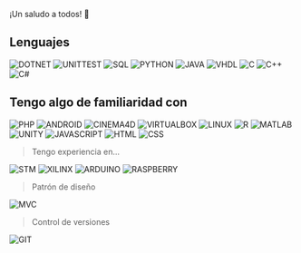 ¡Un saludo a todos! 🙌

## Lenguajes

![DOTNET](https://img.shields.io/badge/ASP_,_blazor-aprendiendo-red?logo=dotnet&style=for-the-badge)
![UNITTEST](https://img.shields.io/badge/UnitTest-aprendiendo-red?logo=testinglibrary&style=for-the-badge)
![SQL](https://img.shields.io/badge/SQL-aprendiendo-red?logo=oracle&style=for-the-badge)
![PYTHON](https://img.shields.io/badge/PYTHON-gray?logo=python&style=for-the-badge)
![JAVA](https://img.shields.io/badge/JAVA-gray?logo=coffeescript&style=for-the-badge)
![VHDL](https://img.shields.io/badge/VHDL-gray?logo=assemblyscript&style=for-the-badge)
![C](https://img.shields.io/badge/C-gray?logo=c&style=for-the-badge)
![C++](https://img.shields.io/badge/C++-gray?logo=cplusplus&style=for-the-badge)
![C#](https://img.shields.io/badge/Csharp-gray?logo=csharp&style=for-the-badge)

## Tengo algo de familiaridad con

![PHP](https://img.shields.io/badge/PHP-gray?logo=php&style=for-the-badge)
![ANDROID](https://img.shields.io/badge/ANDROID-gray?logo=androidstudio&style=for-the-badge)
![CINEMA4D](https://img.shields.io/badge/CINEMA4D-gray?logo=cinema4d&style=for-the-badge)
![VIRTUALBOX](https://img.shields.io/badge/virtualbox-gray?logo=virtualbox&style=for-the-badge)
![LINUX](https://img.shields.io/badge/LINUX_OS-gray?logo=linux&style=for-the-badge)
![R](https://img.shields.io/badge/R-gray?logo=r&style=for-the-badge)
![MATLAB](https://img.shields.io/badge/MATLAB-gray?logo=labview&style=for-the-badge)
![UNITY](https://img.shields.io/badge/UNITY-gray?logo=unity&style=for-the-badge)
![JAVASCRIPT](https://img.shields.io/badge/JAVASCRIPT-gray?logo=javascript&style=for-the-badge)
![HTML](https://img.shields.io/badge/HTML-gray?logo=html5&style=for-the-badge)
![CSS](https://img.shields.io/badge/CSS-gray?logo=css3&style=for-the-badge)

>Tengo experiencia en...

![STM](https://img.shields.io/badge/IoTHardware-gray?logo=stmicroelectronics&style=for-the-badge)
![XILINX](https://img.shields.io/badge/FPGA_Arty_z7-gray?logo=xilinx&style=for-the-badge)
![ARDUINO](https://img.shields.io/badge/ARDUINO-gray?logo=arduino&style=for-the-badge)
![RASPBERRY](https://img.shields.io/badge/RASPBERRYPI-gray?logo=raspberrypi&style=for-the-badge)

>Patrón de diseño

![MVC](https://img.shields.io/badge/MVC-black?logo=textpattern&style=for-the-badge)

>Control de versiones

![GIT](https://img.shields.io/badge/GIT-aprendiendo-red?logo=git&style=for-the-badge)
